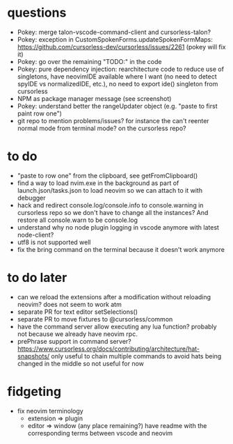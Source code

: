 # questions

- Pokey: merge talon-vscode-command-client and cursorless-talon?
- Pokey: exception in CustomSpokenForms.updateSpokenFormMaps: https://github.com/cursorless-dev/cursorless/issues/2261 (pokey will fix it)
- Pokey: go over the remaining "TODO:" in the code
- Pokey: pure dependency injection: rearchitecture code to reduce use of singletons, have neovimIDE available where I want (no need to detect spyIDE vs normalizedIDE, etc.), no need to export ide() singleton from cursorless
- NPM as package manager message (see screenshot)
- Pokey: understand better the rangeUpdater object (e.g. "paste to first paint row one")
- git repo to mention problems/issues? for instance the can't reenter normal mode from terminal mode? on the cursorless repo?

# to do

- "paste to row one" from the clipboard, see getFromClipboard()
- find a way to load nvim.exe in the background as part of launch.json/tasks.json to load neovim so we can attach to it with debugger
- hack and redirect console.log/console.info to console.warning in cursorless repo so we don't have to change all the instances? And restore all console.warn to be console.log
- understand why no node plugin logging in vscode anymore with latest node-client?
- utf8 is not supported well
- fix the bring command on the terminal because it doesn't work anymore

# to do later

- can we reload the extensions after a modification without reloading neovim? does not seem to work atm
- separate PR for text editor setSelections()
- separate PR to move fixtures to @cursorless/common
- have the command server allow executing any lua function? probably not because we already have neovim rpc.
- prePhrase support in command server? https://www.cursorless.org/docs/contributing/architecture/hat-snapshots/ only useful to chain multiple commands to avoid hats being changed in the middle so not useful for now

# fidgeting

- fix neovim terminology
  - extension => plugin
  - editor => window (any place remaining?)
    have readme with the corresponding terms between vscode and neovim
